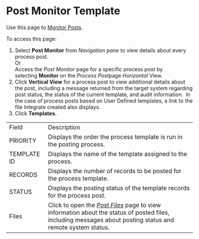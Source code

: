 # Post Monitor Template

<div class="use">

Use this page to [Monitor Posts](../Use_Cases/Monitor_Posts.htm).

</div>

To access this page:

1.  Select **Post Monitor** from *Navigation pane* to view details about
    every process post.  
    Or  
    Access the *Post Monitor* page for a specific process post by
    selecting **Monitor** on the *Process Post*page *Horizontal* View.
2.  Click **Vertical View** for a process post to view additional
    details about the post, including a message returned from the target
    system regarding post status, the status of the current template,
    and audit information.  In the case of process posts based on User
    Defined templates, a link to the file Integrate created also
    displays.
3.  Click
<span style="font-weight: bold;">Templates.</span>

|             |                                                                                                                                                                               |
| ----------- | ----------------------------------------------------------------------------------------------------------------------------------------------------------------------------- |
| Field       | Description                                                                                                                                                                   |
| PRIORITY    | Displays the order the process template is run in the posting process.                                                                                                        |
| TEMPLATE ID | Displays the name of the template assigned to the process.                                                                                                                    |
| RECORDS     | Displays the number of records to be posted for the process template.                                                                                                         |
| STATUS      | Displays the posting status of the template records for the process post.                                                                                                     |
| Files       | Click to open the *[Post Files](Post_Files.htm)* page to view information about the status of posted files, including messages about posting status and remote system status. |
